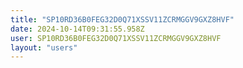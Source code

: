 ```yaml
---
title: "SP10RD36B0FEG32D0Q71XSSV11ZCRMGGV9GXZ8HVF"
date: 2024-10-14T09:31:55.958Z
user: SP10RD36B0FEG32D0Q71XSSV11ZCRMGGV9GXZ8HVF
layout: "users"
---
```

    
